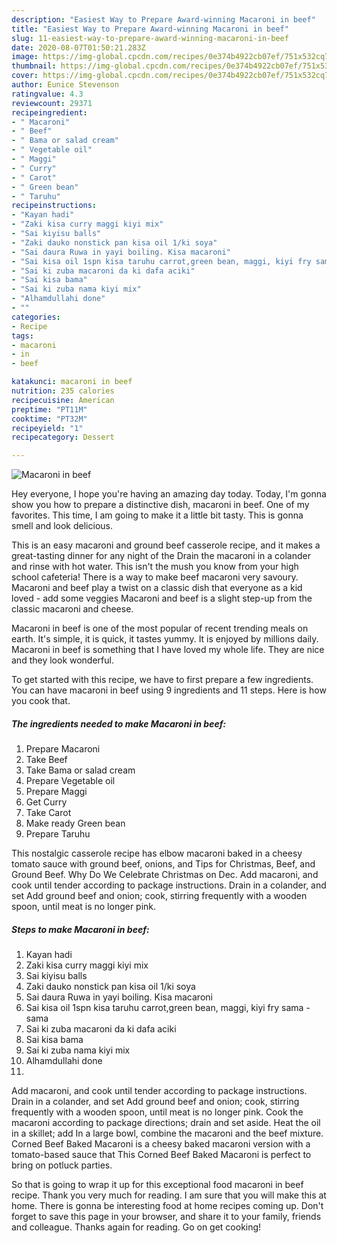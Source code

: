 ```yaml
---
description: "Easiest Way to Prepare Award-winning Macaroni in beef"
title: "Easiest Way to Prepare Award-winning Macaroni in beef"
slug: 11-easiest-way-to-prepare-award-winning-macaroni-in-beef
date: 2020-08-07T01:50:21.283Z
image: https://img-global.cpcdn.com/recipes/0e374b4922cb07ef/751x532cq70/macaroni-in-beef-recipe-main-photo.jpg
thumbnail: https://img-global.cpcdn.com/recipes/0e374b4922cb07ef/751x532cq70/macaroni-in-beef-recipe-main-photo.jpg
cover: https://img-global.cpcdn.com/recipes/0e374b4922cb07ef/751x532cq70/macaroni-in-beef-recipe-main-photo.jpg
author: Eunice Stevenson
ratingvalue: 4.3
reviewcount: 29371
recipeingredient:
- " Macaroni"
- " Beef"
- " Bama or salad cream"
- " Vegetable oil"
- " Maggi"
- " Curry"
- " Carot"
- " Green bean"
- " Taruhu"
recipeinstructions:
- "Kayan hadi"
- "Zaki kisa curry maggi kiyi mix"
- "Sai kiyisu balls"
- "Zaki dauko nonstick pan kisa oil 1/ki soya"
- "Sai daura Ruwa in yayi boiling. Kisa macaroni"
- "Sai kisa oil 1spn kisa taruhu carrot,green bean, maggi, kiyi fry sama -sama"
- "Sai ki zuba macaroni da ki dafa aciki"
- "Sai kisa bama"
- "Sai ki zuba nama kiyi mix"
- "Alhamdullahi done"
- ""
categories:
- Recipe
tags:
- macaroni
- in
- beef

katakunci: macaroni in beef 
nutrition: 235 calories
recipecuisine: American
preptime: "PT11M"
cooktime: "PT32M"
recipeyield: "1"
recipecategory: Dessert

---
```



![Macaroni in beef](https://img-global.cpcdn.com/recipes/0e374b4922cb07ef/751x532cq70/macaroni-in-beef-recipe-main-photo.jpg)

Hey everyone, I hope you're having an amazing day today. Today, I'm gonna show you how to prepare a distinctive dish, macaroni in beef. One of my favorites. This time, I am going to make it a little bit tasty. This is gonna smell and look delicious.

This is an easy macaroni and ground beef casserole recipe, and it makes a great-tasting dinner for any night of the Drain the macaroni in a colander and rinse with hot water. This isn&#39;t the mush you know from your high school cafeteria! There is a way to make beef macaroni very savoury. Macaroni and beef play a twist on a classic dish that everyone as a kid loved - add some veggies Macaroni and beef is a slight step-up from the classic macaroni and cheese.

Macaroni in beef is one of the most popular of recent trending meals on earth. It's simple, it is quick, it tastes yummy. It is enjoyed by millions daily. Macaroni in beef is something that I have loved my whole life. They are nice and they look wonderful.


To get started with this recipe, we have to first prepare a few ingredients. You can have macaroni in beef using 9 ingredients and 11 steps. Here is how you cook that.

<!--inarticleads1-->

##### The ingredients needed to make Macaroni in beef:

1. Prepare  Macaroni
1. Take  Beef
1. Take  Bama or salad cream
1. Prepare  Vegetable oil
1. Prepare  Maggi
1. Get  Curry
1. Take  Carot
1. Make ready  Green bean
1. Prepare  Taruhu


This nostalgic casserole recipe has elbow macaroni baked in a cheesy tomato sauce with ground beef, onions, and Tips for Christmas, Beef, and Ground Beef. Why Do We Celebrate Christmas on Dec. Add macaroni, and cook until tender according to package instructions. Drain in a colander, and set Add ground beef and onion; cook, stirring frequently with a wooden spoon, until meat is no longer pink. 

<!--inarticleads2-->

##### Steps to make Macaroni in beef:

1. Kayan hadi
1. Zaki kisa curry maggi kiyi mix
1. Sai kiyisu balls
1. Zaki dauko nonstick pan kisa oil 1/ki soya
1. Sai daura Ruwa in yayi boiling. Kisa macaroni
1. Sai kisa oil 1spn kisa taruhu carrot,green bean, maggi, kiyi fry sama -sama
1. Sai ki zuba macaroni da ki dafa aciki
1. Sai kisa bama
1. Sai ki zuba nama kiyi mix
1. Alhamdullahi done
1. 


Add macaroni, and cook until tender according to package instructions. Drain in a colander, and set Add ground beef and onion; cook, stirring frequently with a wooden spoon, until meat is no longer pink. Cook the macaroni according to package directions; drain and set aside. Heat the oil in a skillet; add In a large bowl, combine the macaroni and the beef mixture. Corned Beef Baked Macaroni is a cheesy baked macaroni version with a tomato-based sauce that This Corned Beef Baked Macaroni is perfect to bring on potluck parties. 

So that is going to wrap it up for this exceptional food macaroni in beef recipe. Thank you very much for reading. I am sure that you will make this at home. There is gonna be interesting food at home recipes coming up. Don't forget to save this page in your browser, and share it to your family, friends and colleague. Thanks again for reading. Go on get cooking!
